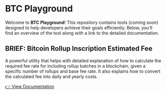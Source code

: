 # BTC Playground

Welcome to **BTC Playground**! This repository contains tools (coming soon) designed to help developers achieve their goals efficiently. Below, you'll find an overview of the tool along with a link to the detailed documentation.

## BRIEF: Bitcoin Rollup Inscription Estimated Fee

A powerful utility that helps with detailed explanation of how to calculate the required fee rate for including rollup batches in a blockchain, given a specific number of rollups and base fee rate. It also explains how to convert the calculated fee into daily and yearly costs.

[👉 View Documentation](https://github.com/surgebuild/btc-playground/blob/main/btc-calculator-docs.md)
